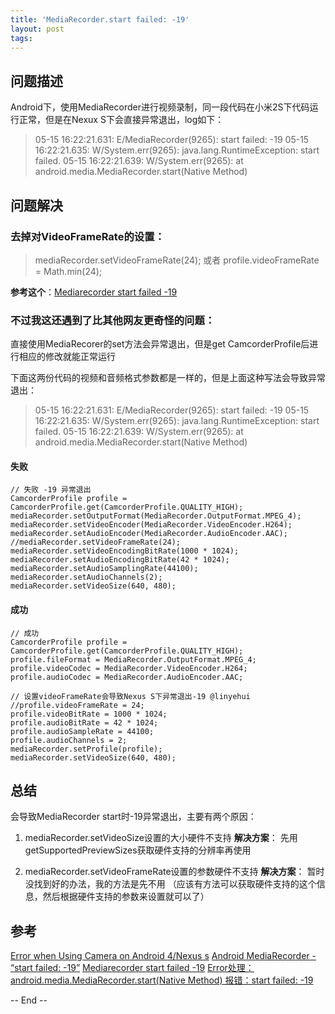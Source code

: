 ```yaml
---
title: 'MediaRecorder.start failed: -19'
layout: post
tags:
---
```


## 问题描述

Android下，使用MediaRecorder进行视频录制，同一段代码在小米2S下代码运行正常，但是在Nexux S下会直接异常退出，log如下：
> 05-15 16:22:21.631: E/MediaRecorder(9265): start failed: -19
> 05-15 16:22:21.635: W/System.err(9265): java.lang.RuntimeException: start failed.
> 05-15 16:22:21.639: W/System.err(9265): 	at android.media.MediaRecorder.start(Native Method)

## 问题解决

### 去掉对VideoFrameRate的设置：

> mediaRecorder.setVideoFrameRate(24);
或者
> profile.videoFrameRate = Math.min(24);

**参考这个**：[Mediarecorder start failed -19](http://stackoverflow.com/questions/11249642/mediarecorder-start-failed-19)

### 不过我这还遇到了比其他网友更奇怪的问题：

直接使用MediaRecorer的set方法会异常退出，但是get CamcorderProfile后进行相应的修改就能正常运行

下面这两份代码的视频和音频格式参数都是一样的，但是上面这种写法会导致异常退出：
> 05-15 16:22:21.631: E/MediaRecorder(9265): start failed: -19
> 05-15 16:22:21.635: W/System.err(9265): java.lang.RuntimeException: start failed.
> 05-15 16:22:21.639: W/System.err(9265): 	at android.media.MediaRecorder.start(Native Method)

#### 失败


    // 失败 -19 异常退出
    CamcorderProfile profile = CamcorderProfile.get(CamcorderProfile.QUALITY_HIGH);
    mediaRecorder.setOutputFormat(MediaRecorder.OutputFormat.MPEG_4);
    mediaRecorder.setVideoEncoder(MediaRecorder.VideoEncoder.H264);
    mediaRecorder.setAudioEncoder(MediaRecorder.AudioEncoder.AAC);
    //mediaRecorder.setVideoFrameRate(24);
    mediaRecorder.setVideoEncodingBitRate(1000 * 1024);
    mediaRecorder.setAudioEncodingBitRate(42 * 1024);
    mediaRecorder.setAudioSamplingRate(44100);
    mediaRecorder.setAudioChannels(2);
    mediaRecorder.setVideoSize(640, 480);


#### 成功


    // 成功
    CamcorderProfile profile = CamcorderProfile.get(CamcorderProfile.QUALITY_HIGH);    		
    profile.fileFormat = MediaRecorder.OutputFormat.MPEG_4;
    profile.videoCodec = MediaRecorder.VideoEncoder.H264;
    profile.audioCodec = MediaRecorder.AudioEncoder.AAC;
            	
    // 设置videoFrameRate会导致Nexus S下异常退出-19 @linyehui
    //profile.videoFrameRate = 24;
    profile.videoBitRate = 1000 * 1024;
    profile.audioBitRate = 42 * 1024;
    profile.audioSampleRate = 44100;
    profile.audioChannels = 2;        
    mediaRecorder.setProfile(profile);
    mediaRecorder.setVideoSize(640, 480);


## 总结

会导致MediaRecorder start时-19异常退出，主要有两个原因：
1. mediaRecorder.setVideoSize设置的大小硬件不支持
**解决方案**：
先用getSupportedPreviewSizes获取硬件支持的分辨率再使用

2. mediaRecorder.setVideoFrameRate设置的参数硬件不支持
**解决方案**：
暂时没找到好的办法，我的方法是先不用
（应该有方法可以获取硬件支持的这个信息，然后根据硬件支持的参数来设置就可以了）

## 参考

[Error when Using Camera on Android 4/Nexus s](http://stackoverflow.com/questions/9271349/error-when-using-camera-on-android-4-nexus-s)
[Android MediaRecorder - “start failed: -19”](http://stackoverflow.com/questions/10496969/android-mediarecorder-start-failed-19)
[Mediarecorder start failed -19](http://stackoverflow.com/questions/11249642/mediarecorder-start-failed-19)
[Error处理： android.media.MediaRecorder.start(Native Method) 报错：start failed: -19](http://blog.csdn.net/netwalk/article/details/17686993)

-- End --